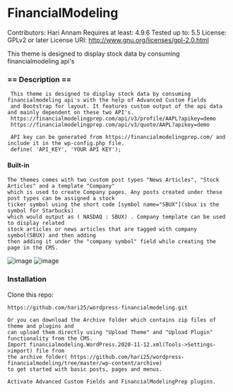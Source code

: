 # FinancialModeling
Contributors: Hari Annam
Requires at least: 4.9.6
Tested up to: 5.5
License: GPLv2 or later
License URI: http://www.gnu.org/licenses/gpl-2.0.html

This theme is designed to display stock data by consuming financialmodeling api's

### == Description ==
```
 This theme is designed to display stock data by consuming financialmodeling api's with the help of Advanced Custom Fields 
 and Bootstrap for layout. It features custom output of the api data and mainly dependent on these two API's.
 https://financialmodelingprep.com/api/v3/profile/AAPL?apikey=demo
 https://financialmodelingprep.com/api/v3/quote/AAPL?apikey=demo
 
 API key can be generated from https://financialmodelingprep.com/ and include it in the wp-config.php file.
 define( 'API_KEY', 'YOUR API KEY');
  ```

#### Built-in
```
The themes comes with two custom post types "News Articles", "Stock Articles" and a template "Company" 
which is used to create Company pages. Any posts created under these post types can be assigned a stock 
ticker symbol using the short code [symbol name="SBUX"](sbux is the symbol for Starbucks) 
which would output as ( NASDAQ : SBUX) . Company template can be used to display related 
stock articles or news articles that are tagged with company symbol(SBUX) and then adding 
then adding it under the "company symbol" field while creating the page in the CMS.

```
![image](https://user-images.githubusercontent.com/22259868/98998304-29b03a00-24f3-11eb-9f41-a7c87309dc11.png)
![image](https://user-images.githubusercontent.com/22259868/98998405-52d0ca80-24f3-11eb-9209-b3f4533a13f7.png)


### Installation
Clone this repo:
```
https://github.com/hari25/wordpress-financialmodeling.git
```
```
Or you can download the Archive folder which contains zip files of theme and plugins and 
can upload them directly using "Upload Theme" and "Upload Plugin" functionality from the CMS.
Import financialmodeling.WordPress.2020-11-12.xml(Tools->Settings->import) file from 
the archive folder( https://github.com/hari25/wordpress-financialmodeling/tree/master/wp-content/archive) 
to get started with basic posts, pages and menus.

Activate Advanced Custom Fields and FinancialModelingPrep plugins.
```
